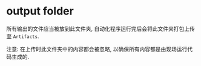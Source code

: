 # output folder

所有输出的文件应当被放到此文件夹, 自动化程序运行完后会将此文件夹打包上传至 `Artifacts`.

注意: 在上传时此文件夹中的内容都会被忽略, 以确保所有内容都是由现场运行代码生成的.
